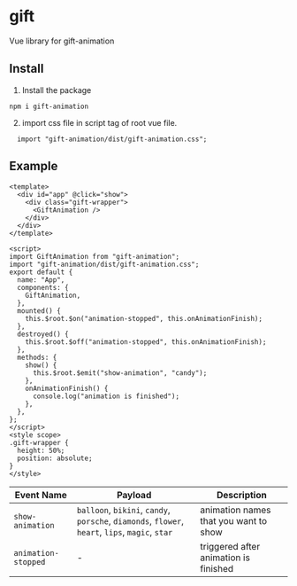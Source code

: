 # gift

Vue library for gift-animation

## Install

1. Install the package

```
npm i gift-animation
```

2. import css file in script tag of root vue file.

```
  import "gift-animation/dist/gift-animation.css";
```

## Example

```vue
<template>
  <div id="app" @click="show">
    <div class="gift-wrapper">
      <GiftAnimation />
    </div>
  </div>
</template>

<script>
import GiftAnimation from "gift-animation";
import "gift-animation/dist/gift-animation.css";
export default {
  name: "App",
  components: {
    GiftAnimation,
  },
  mounted() {
    this.$root.$on("animation-stopped", this.onAnimationFinish);
  },
  destroyed() {
    this.$root.$off("animation-stopped", this.onAnimationFinish);
  },
  methods: {
    show() {
      this.$root.$emit("show-animation", "candy");
    },
    onAnimationFinish() {
      console.log("animation is finished");
    },
  },
};
</script>
<style scope>
.gift-wrapper {
  height: 50%;
  position: absolute;
}
</style>
```

| Event Name          | Payload                                                                                         | Description                           |
| ------------------- | ----------------------------------------------------------------------------------------------- | ------------------------------------- |
| `show-animation`    | `balloon`, `bikini`, `candy`, `porsche`, `diamonds`, `flower`, `heart`, `lips`, `magic`, `star` | animation names that you want to show |
| `animation-stopped` | -                                                                                               | triggered after animation is finished |
